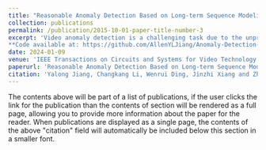 ```yaml
---
title: "Reasonable Anomaly Detection Based on Long-term Sequence Modeling" 
collection: publications
permalink: /publication/2015-10-01-paper-title-number-3
excerpt: 'Video anomaly detection is a challenging task due to the unpredictable nature of abnormal actions, sophisticated semantics and a lack in training data. The visual representations of most existing approaches are limited by short-term sequences which cannot provide necessary clues for achieving reasonable detections. In this paper, we propose to comprehensively represent the motion patterns in human actions by learning from long-term sequences. Firstly, a Stacked State Machine (SSM) model with distinctive basis functions is proposed to represent the temporal dependencies which are consistent across long-term observations. Secondly, the dependencies are leveraged in filtering out problematic motion estimations which are influenced by short-term observation noises, plausible motion parameters are obtained in this way. Finally, SSM model predicts future states based on past ones, the divergence between the predictions with inherent normal patterns and observed ones determines anomalies which violate normal motion patterns. To address the challenges in drone-based surveillance, a dataset which is more diversified than existing ones is built. Extensive experiments are carried out to evaluate the proposed approach on the dataset and existing ones. Improvements over state-of-the-art methods can be observed.<br />
**Code available at: https://github.com/AllenYLJiang/Anomaly-Detection-in-Sequences** '
date: 2024-01-09
venue: 'IEEE Transactions on Circuits and Systems for Video Technology'
paperurl: 'Reasonable Anomaly Detection Based on Long-term Sequence Modeling.pdf'
citation: 'Yalong Jiang, Changkang Li, Wenrui Ding, Jinzhi Xiang and Zheru Chi. "Reasonable Anomaly Detection Based on Long-term Sequence Modeling." in IEEE Transactions on Circuits and Systems for Video Technology, 2024.' 
---
```


The contents above will be part of a list of publications, if the user clicks the link for the publication than the contents of section will be rendered as a full page, allowing you to provide more information about the paper for the reader. When publications are displayed as a single page, the contents of the above "citation" field will automatically be included below this section in a smaller font.
